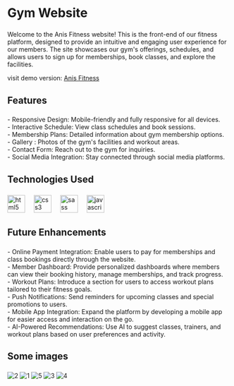 <h1 align="left">Gym Website</h1>

###

<p align="left">Welcome to the Anis Fitness website! This is the front-end of our fitness platform, designed to provide an intuitive and engaging user experience for our members. The site showcases our gym's offerings, schedules, and allows users to sign up for memberships, book classes, and explore the facilities.</p>
visit demo version: <a href="https://anisfed.github.io/Gym-website/" target="_blank"> Anis Fitness</a>


<h2 align="left">Features</h2>

###

<p align="left">- Responsive Design: Mobile-friendly and fully responsive for all devices.<br>- Interactive Schedule: View class schedules and book sessions.<br>- Membership Plans: Detailed information about gym membership options.<br>- Gallery : Photos of the gym's facilities and workout areas.<br>- Contact Form: Reach out to the gym for inquiries.<br>- Social Media Integration: Stay connected through social media platforms.</p>

###

<h2 align="left">Technologies Used</h2>

###

<div align="left">
  <img src="https://cdn.jsdelivr.net/gh/devicons/devicon/icons/html5/html5-original.svg" height="40" alt="html5 logo"  />
  <img width="12" />
  <img src="https://cdn.jsdelivr.net/gh/devicons/devicon/icons/css3/css3-original.svg" height="40" alt="css3 logo"  />
  <img width="12" />
  <img src="https://cdn.jsdelivr.net/gh/devicons/devicon/icons/sass/sass-original.svg" height="40" alt="sass logo"  />
  <img width="12" />
  <img src="https://cdn.jsdelivr.net/gh/devicons/devicon/icons/javascript/javascript-original.svg" height="40" alt="javascript logo"  />
</div>

###

<h2 align="left">Future Enhancements</h2>

###

<p align="left">- Online Payment Integration: Enable users to pay for memberships and class bookings directly through the website.<br>- Member Dashboard: Provide personalized dashboards where members can view their booking history, manage memberships, and track progress.<br>- Workout Plans: Introduce a section for users to access workout plans tailored to their fitness goals.<br>- Push Notifications: Send reminders for upcoming classes and special promotions to users.<br>- Mobile App Integration: Expand the platform by developing a mobile app for easier access and interaction on the go.<br>- AI-Powered Recommendations: Use AI to suggest classes, trainers, and workout plans based on user preferences and activity.</p>

###

<h2 align="left">Some images</h2>

###
 
![2](https://github.com/user-attachments/assets/1089b253-5c8d-4e37-bfe5-b468c9d4e7f7)
![1](https://github.com/user-attachments/assets/dc90b75a-e0c2-4105-b46d-30ba835c89dc)
![5](https://github.com/user-attachments/assets/55a2fa8e-5750-4742-9815-f41e7ca82872)
![3](https://github.com/user-attachments/assets/13502df6-77c2-44b2-a309-3a314f4ae2ee)
![4](https://github.com/user-attachments/assets/1bd5f22a-9c8f-4b03-8101-749759cdc326)

